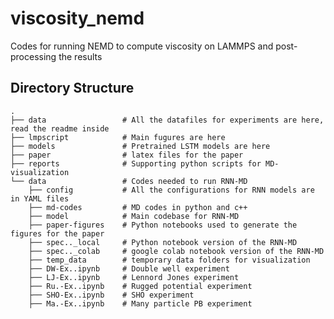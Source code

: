 # viscosity_nemd
 Codes for running NEMD to compute viscosity on LAMMPS and post-processing the results



Directory Structure
------
    .
    ├── data                 # All the datafiles for experiments are here, read the readme inside
    ├── lmpscript            # Main fugures are here
    ├── models               # Pretrained LSTM models are here
    ├── paper                # latex files for the paper
    ├── reports              # Supporting python scripts for MD-visualization
    └── data                 # Codes needed to run RNN-MD
        ├── config           # All the configurations for RNN models are in YAML files
        ├── md-codes         # MD codes in python and c++
        ├── model            # Main codebase for RNN-MD
        ├── paper-figures    # Python notebooks used to generate the figures for the paper
        ├── spec.._local     # Python notebook version of the RNN-MD 
        ├── spec.._colab     # google colab notebook version of the RNN-MD 
        ├── temp_data        # temporary data folders for visualization
        ├── DW-Ex..ipynb     # Double well experiment
        ├── LJ-Ex..ipynb     # Lennord Jones experiment
        ├── Ru.-Ex..ipynb    # Rugged potential experiment
        ├── SHO-Ex..ipynb    # SHO experiment        
        ├── Ma.-Ex..ipynb    # Many particle PB experiment 
 
